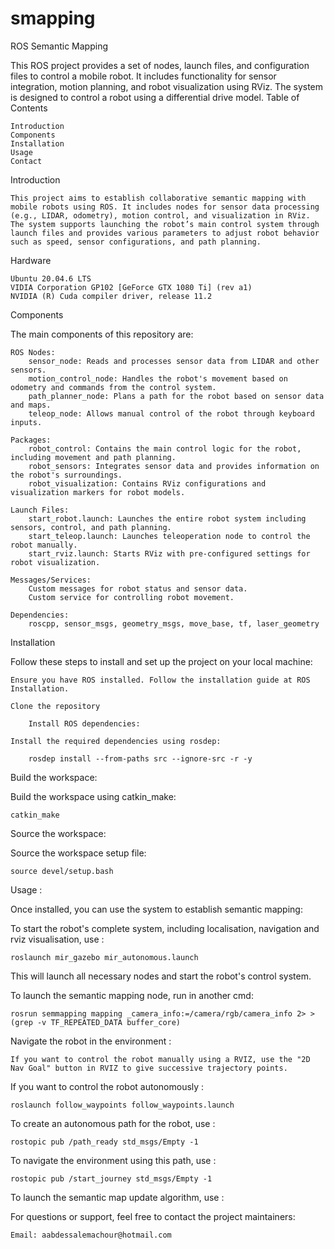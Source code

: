 # smapping
ROS Semantic Mapping

This ROS project provides a set of nodes, launch files, and configuration files to control a mobile robot. It includes functionality for sensor integration, motion planning, and robot visualization using RViz. The system is designed to control a robot using a differential drive model.
Table of Contents

    Introduction
    Components
    Installation
    Usage
    Contact

Introduction

    This project aims to establish collaborative semantic mapping with mobile robots using ROS. It includes nodes for sensor data processing (e.g., LIDAR, odometry), motion control, and visualization in RViz. The system supports launching the robot’s main control system through launch files and provides various parameters to adjust robot behavior such as speed, sensor configurations, and path planning.

Hardware
    
    Ubuntu 20.04.6 LTS
    VIDIA Corporation GP102 [GeForce GTX 1080 Ti] (rev a1)
    NVIDIA (R) Cuda compiler driver, release 11.2

Components

The main components of this repository are:

    ROS Nodes:
        sensor_node: Reads and processes sensor data from LIDAR and other sensors.
        motion_control_node: Handles the robot's movement based on odometry and commands from the control system.
        path_planner_node: Plans a path for the robot based on sensor data and maps.
        teleop_node: Allows manual control of the robot through keyboard inputs.

    Packages:
        robot_control: Contains the main control logic for the robot, including movement and path planning.
        robot_sensors: Integrates sensor data and provides information on the robot's surroundings.
        robot_visualization: Contains RViz configurations and visualization markers for robot models.

    Launch Files:
        start_robot.launch: Launches the entire robot system including sensors, control, and path planning.
        start_teleop.launch: Launches teleoperation node to control the robot manually.
        start_rviz.launch: Starts RViz with pre-configured settings for robot visualization.

    Messages/Services:
        Custom messages for robot status and sensor data.
        Custom service for controlling robot movement.

    Dependencies:
        roscpp, sensor_msgs, geometry_msgs, move_base, tf, laser_geometry

Installation

Follow these steps to install and set up the project on your local machine:
    
    Ensure you have ROS installed. Follow the installation guide at ROS Installation.

    Clone the repository

        Install ROS dependencies:

    Install the required dependencies using rosdep:

        rosdep install --from-paths src --ignore-src -r -y


Build the workspace:

Build the workspace using catkin_make:

    catkin_make

Source the workspace:

Source the workspace setup file:

    source devel/setup.bash

Usage :

Once installed, you can use the system to establish semantic mapping:

To start the robot's complete system, including localisation, navigation and rviz visualisation, use :

    roslaunch mir_gazebo mir_autonomous.launch

This will launch all necessary nodes and start the robot's control system.

To launch the semantic mapping node, run in another cmd:
    
    rosrun semmapping mapping _camera_info:=/camera/rgb/camera_info 2> >(grep -v TF_REPEATED_DATA buffer_core)


Navigate the robot in the environment :

    If you want to control the robot manually using a RVIZ, use the "2D Nav Goal" button in RVIZ to give successive trajectory points.

If you want to control the robot autonomously :

    roslaunch follow_waypoints follow_waypoints.launch

To create an autonomous path for the robot, use :

    rostopic pub /path_ready std_msgs/Empty -1 

To navigate the environment using this path, use :

    rostopic pub /start_journey std_msgs/Empty -1  

To launch the semantic map update algorithm, use :



For questions or support, feel free to contact the project maintainers:

    Email: aabdessalemachour@hotmail.com
